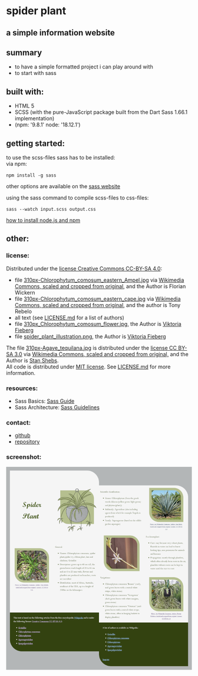 # spider plant
 ## a simple information website
 ## summary
 * to have a simple formatted project i can play around with  
 * to start with sass
  ## built with:
 * HTML 5  
 * SCSS (with the pure-JavaScript package built from the Dart Sass 1.66.1 implementation)  
 * (npm: '9.8.1' node: '18.12.1')
 ## getting started:
 to use the scss-files sass has to be installed:  
 via npm:  

    npm install -g sass
 other options are available on the [sass website](https://sass-lang.com/install/)

 using the sass command to compile scss-files to css-files:

    sass --watch input.scss output.css

 [how to install node.js and npm](https://docs.npmjs.com/downloading-and-installing-node-js-and-npm)
 ## other:
 ### license:
 Distributed under the [license Creative Commons CC-BY-SA 4.0](https://creativecommons.org/licenses/by-sa/4.0/deed.de):  
 * file [310px-Chlorophytum_comosum_eastern_Ampel.jpg](assets/images/310px_Chlorophytum_comosum_Ampel.jpg) via [Wikimedia Commons, scaled and cropped from original](https://commons.wikimedia.org/wiki/File:Chlorophytum_comosum_Ampel.jpg), and the Author is Florian Wickern
  * file [310px-Chlorophytum_comosum_eastern_cape.jpg](assets/images/310px_Chlorophytum_comosum_eastern_cape.jpg) via [Wikimedia Commons, scaled and cropped from original](https://commons.wikimedia.org/wiki/File:Chlorophytum_comosum_eastern_cape.jpg), and the author is Tony Rebelo
  * all text (see [LICENSE.md](LICENSE.md) for a list of authors)
  * file [310px_Chlorophytum_comosum_flower.jpg](assets/images/310px_Chlorophytum_comosum_flower.jpg), the Author is [Viktoria Fieberg](https://github.com/fiebergviktoria)
  * file [spider_plant_illustration.png](assets/images/spider_plant_illustration.png), the Author is [Viktoria Fieberg](https://github.com/fiebergviktoria)

The file [310px-Agave_tequilana.jpg](assets/images/310px-Agave_tequilana.jpg) is distributed under the [license CC BY-SA 3.0](http://creativecommons.org/licenses/by-sa/3.0/) via [Wikimedia Commons, scaled and cropped from original,](https://commons.wikimedia.org/wiki/File:Agave_tequilana_1.jpg) and the Author is [Stan Shebs](https://en.wikipedia.org/wiki/User:Stan_Shebs).  
All code is distributed under [MIT license](https://spdx.org/licenses/MIT.html). See [LICENSE.md](LICENSE.md) for more information.
 ### resources:
 * Sass Basics: [Sass Guide](https://sass-lang.com/guide/)  
 * Sass Architecture: [Sass Guidelines](https://sass-guidelin.es/#about-sass)  
 ### contact:
* [github](https://github.com/fiebergviktoria)  
* [repository](https://github.com/fiebergviktoria/spider_plant)
### screenshot:
 ![Screenshot of the Spider Plant Website](<assets/images/Screenshot 2023-09-28 at 10-20-48 Spider Plant.png>)
